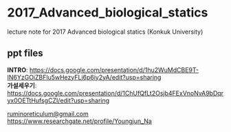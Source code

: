 # 2017_Advanced_biological_statics
lecture note for 2017 Advanced biological statics (Konkuk University)  

## ppt files    
**INTRO**: https://docs.google.com/presentation/d/1hu2WuMdCBE9T-IN6YzGOiZBFlu5wHezyFLj6p6iy2yA/edit?usp=sharing  
**가설세우기**: https://docs.google.com/presentation/d/1ChUfQfLt2Osjb4FExVnoNvA9bDqryx0OETtHufsgCZI/edit?usp=sharing

ruminoreticulum@gmail.com  
https://www.researchgate.net/profile/Youngjun_Na
